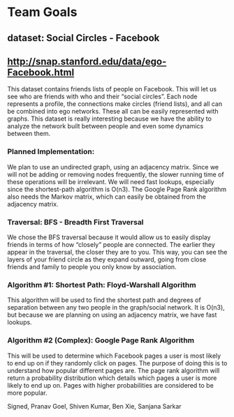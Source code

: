 # Team Goals

## dataset: Social Circles - Facebook 
## http://snap.stanford.edu/data/ego-Facebook.html

This dataset contains friends lists of people on Facebook. This will let us see who are friends with who and their “social circles”. Each node represents a profile, the connections make circles (friend lists), and all can be combined into ego networks. These all can be easily represented with graphs. This dataset is really interesting because we have the ability to analyze the network built between people and even some dynamics between them.

### Planned Implementation:

We plan to use an undirected graph, using an adjacency matrix. Since we will not be adding or removing nodes frequently, the slower running time of these operations will be irrelevant. We will need fast lookups, especially since the shortest-path algorithm is O(n3). The Google Page Rank algorithm also needs the Markov matrix, which can easily be obtained from the adjacency matrix.

### Traversal: BFS - Breadth First Traversal

We chose the BFS traversal because it would allow us to easily display friends in terms of how “closely” people are connected. The earlier they appear in the traversal, the closer they are to you. This way, you can see the layers of your friend circle as they expand outward, going from close friends and family to people you only know by association.

### Algorithm #1: Shortest Path: Floyd-Warshall Algorithm

This algorithm will be used to find the shortest path and degrees of separation between any two people in the graph/social network. It is O(n3), but because we are planning on using an adjacency matrix, we have fast lookups.

### Algorithm #2 (Complex): Google Page Rank Algorithm

This will be used to determine which Facebook pages a user is most likely to end up on if they randomly click on pages. The purpose of doing this is to understand how popular different pages are. The page rank algorithm will return a probability distribution which details which pages a user is more likely to end up on. Pages with higher probabilities are considered to be more popular.

Signed, Pranav Goel, Shiven Kumar, Ben Xie, Sanjana Sarkar

